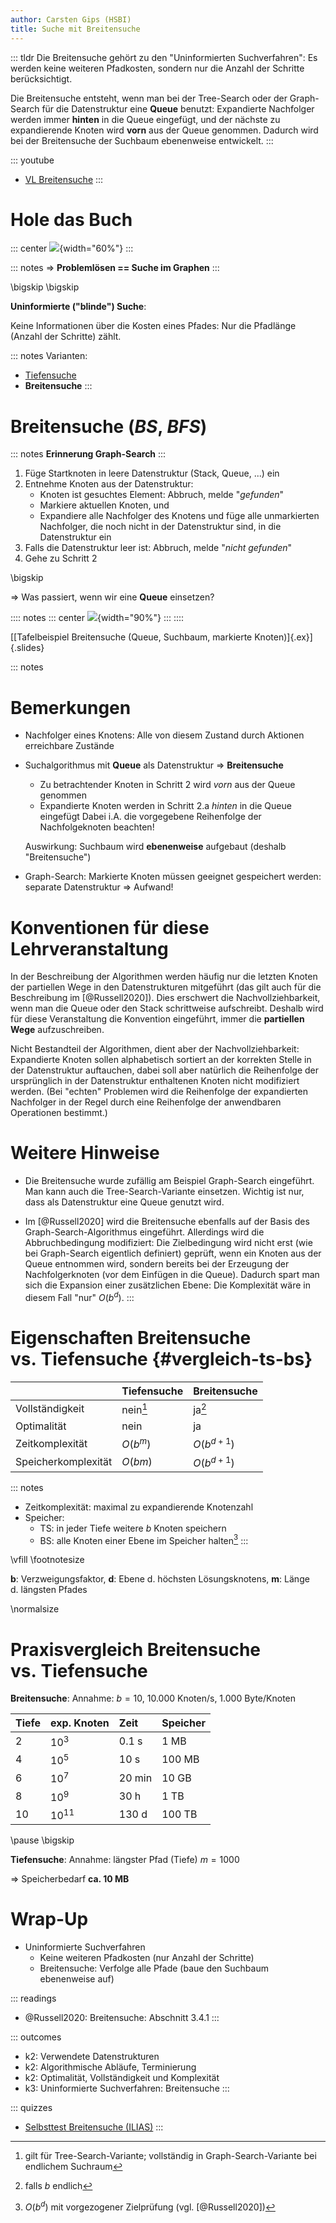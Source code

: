 ```yaml
---
author: Carsten Gips (HSBI)
title: Suche mit Breitensuche
---
```


::: tldr
Die Breitensuche gehört zu den "Uninformierten Suchverfahren": Es werden keine
weiteren Pfadkosten, sondern nur die Anzahl der Schritte berücksichtigt.

Die Breitensuche entsteht, wenn man bei der Tree-Search oder der Graph-Search für
die Datenstruktur eine **Queue** benutzt: Expandierte Nachfolger werden immer
**hinten** in die Queue eingefügt, und der nächste zu expandierende Knoten wird
**vorn** aus der Queue genommen. Dadurch wird bei der Breitensuche der Suchbaum
ebenenweise entwickelt.
:::

::: youtube
-   [VL Breitensuche](https://youtu.be/WLhXt6ZpyD8)
:::

# Hole das Buch

::: center
![](images/graph.png){width="60%"}
:::

::: notes
=\> **Problemlösen == Suche im Graphen**
:::

\bigskip
\bigskip

**Uninformierte ("blinde") Suche**:

Keine Informationen über die Kosten eines Pfades: Nur die Pfadlänge (Anzahl der
Schritte) zählt.

::: notes
Varianten:

-   [Tiefensuche](search1-dfs.md)
-   **Breitensuche**
:::

# Breitensuche (*BS*, *BFS*)

::: notes
**Erinnerung Graph-Search**
:::

1.  Füge Startknoten in leere Datenstruktur (Stack, Queue, ...) ein
2.  Entnehme Knoten aus der Datenstruktur:
    -   Knoten ist gesuchtes Element: Abbruch, melde "*gefunden*"
    -   Markiere aktuellen Knoten, und
    -   Expandiere alle Nachfolger des Knotens und füge alle unmarkierten
        Nachfolger, die noch nicht in der Datenstruktur sind, in die Datenstruktur
        ein
3.  Falls die Datenstruktur leer ist: Abbruch, melde "*nicht gefunden*"
4.  Gehe zu Schritt 2

\bigskip

=\> Was passiert, wenn wir eine **Queue** einsetzen?

:::: notes
::: center
![](images/tafelbeispiel.png){width="90%"}
:::
::::

[[Tafelbeispiel Breitensuche (Queue, Suchbaum, markierte Knoten)]{.ex}]{.slides}

<!-- XXX
* Beispiel mit *gerichteten* Kanten, um lange Zyklen an Tafelbeispiel zu vermeiden
* Sackgasse möglichst "früh" (A-B-C (C: Sackgasse), A-B-D, und von D geht's weiter ...)
-->

::: notes
# Bemerkungen

-   Nachfolger eines Knotens: Alle von diesem Zustand durch Aktionen erreichbare
    Zustände

-   Suchalgorithmus mit **Queue** als Datenstruktur =\> **Breitensuche**

    -   Zu betrachtender Knoten in Schritt 2 wird *vorn* aus der Queue genommen
    -   Expandierte Knoten werden in Schritt 2.a *hinten* in die Queue eingefügt
        Dabei i.A. die vorgegebene Reihenfolge der Nachfolgeknoten beachten!

    Auswirkung: Suchbaum wird **ebenenweise** aufgebaut (deshalb "Breitensuche")

-   Graph-Search: Markierte Knoten müssen geeignet gespeichert werden: separate
    Datenstruktur =\> Aufwand!

# Konventionen für diese Lehrveranstaltung

In der Beschreibung der Algorithmen werden häufig nur die letzten Knoten der
partiellen Wege in den Datenstrukturen mitgeführt (das gilt auch für die
Beschreibung im [@Russell2020]). Dies erschwert die Nachvollziehbarkeit, wenn man
die Queue oder den Stack schrittweise aufschreibt. Deshalb wird für diese
Veranstaltung die Konvention eingeführt, immer die **partiellen Wege**
aufzuschreiben.

Nicht Bestandteil der Algorithmen, dient aber der Nachvollziehbarkeit: Expandierte
Knoten sollen alphabetisch sortiert an der korrekten Stelle in der Datenstruktur
auftauchen, dabei soll aber natürlich die Reihenfolge der ursprünglich in der
Datenstruktur enthaltenen Knoten nicht modifiziert werden. (Bei "echten" Problemen
wird die Reihenfolge der expandierten Nachfolger in der Regel durch eine Reihenfolge
der anwendbaren Operationen bestimmt.)

# Weitere Hinweise

-   Die Breitensuche wurde zufällig am Beispiel Graph-Search eingeführt. Man kann
    auch die Tree-Search-Variante einsetzen. Wichtig ist nur, dass als Datenstruktur
    eine Queue genutzt wird.

-   Im [@Russell2020] wird die Breitensuche ebenfalls auf der Basis des
    Graph-Search-Algorithmus eingeführt. Allerdings wird die Abbruchbedingung
    modifiziert: Die Zielbedingung wird nicht erst (wie bei Graph-Search eigentlich
    definiert) geprüft, wenn ein Knoten aus der Queue entnommen wird, sondern
    bereits bei der Erzeugung der Nachfolgerknoten (vor dem Einfügen in die Queue).
    Dadurch spart man sich die Expansion einer zusätzlichen Ebene: Die Komplexität
    wäre in diesem Fall "nur" $O(b^{d})$.
:::

# Eigenschaften Breitensuche vs. Tiefensuche {#vergleich-ts-bs}

|                     | **Tiefensuche** | **Breitensuche** |
|:--------------------|:----------------|:-----------------|
| Vollständigkeit     | nein[^1]        | ja[^2]           |
| Optimalität         | nein            | ja               |
| Zeitkomplexität     | $O(b^m)$        | $O(b^{d+1})$     |
| Speicherkomplexität | $O(bm)$         | $O(b^{d+1})$     |

::: notes
-   Zeitkomplexität: maximal zu expandierende Knotenzahl
-   Speicher:
    -   TS: in jeder Tiefe weitere $b$ Knoten speichern
    -   BS: alle Knoten einer Ebene im Speicher halten[^3]
:::

\vfill
\footnotesize

**b**: Verzweigungsfaktor, **d**: Ebene d. höchsten Lösungsknotens, **m**: Länge
d. längsten Pfades

\normalsize

# Praxisvergleich Breitensuche vs. Tiefensuche

**Breitensuche**: Annahme: $b=10$, 10.000 Knoten/s, 1.000 Byte/Knoten

| **Tiefe** | **exp. Knoten** | **Zeit** | **Speicher** |
|:----------|:----------------|:---------|:-------------|
| 2         | $10^3$          | 0.1 s    | 1 MB         |
| 4         | $10^5$          | 10 s     | 100 MB       |
| 6         | $10^7$          | 20 min   | 10 GB        |
| 8         | $10^9$          | 30 h     | 1 TB         |
| 10        | $10^{11}$       | 130 d    | 100 TB       |

\pause
\bigskip

**Tiefensuche**: Annahme: längster Pfad (Tiefe) $m=1000$

=\> Speicherbedarf **ca. 10 MB**

# Wrap-Up

-   Uninformierte Suchverfahren
    -   Keine weiteren Pfadkosten (nur Anzahl der Schritte)
    -   Breitensuche: Verfolge alle Pfade (baue den Suchbaum ebenenweise auf)

::: readings
-   @Russell2020: Breitensuche: Abschnitt 3.4.1
:::

::: outcomes
-   k2: Verwendete Datenstrukturen
-   k2: Algorithmische Abläufe, Terminierung
-   k2: Optimalität, Vollständigkeit und Komplexität
-   k3: Uninformierte Suchverfahren: Breitensuche
:::

::: quizzes
-   [Selbsttest Breitensuche
    (ILIAS)](https://www.hsbi.de/elearning/goto.php?target=tst_1106597&client_id=FH-Bielefeld)
:::

[^1]: gilt für Tree-Search-Variante; vollständig in Graph-Search-Variante bei
    endlichem Suchraum

[^2]: falls *b* endlich

[^3]: $O(b^{d})$ mit vorgezogener Zielprüfung (vgl. [@Russell2020])

